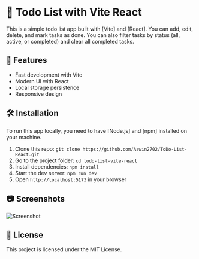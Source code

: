 # 📝 Todo List with Vite React

This is a simple todo list app built with [Vite] and [React]. You can add, edit, delete, and mark tasks as done. You can also filter tasks by status (all, active, or completed) and clear all completed tasks.

## 🚀 Features

- Fast development with Vite
- Modern UI with React
- Local storage persistence
- Responsive design

## 🛠️ Installation

To run this app locally, you need to have [Node.js] and [npm] installed on your machine.

1. Clone this repo: `git clone https://github.com/Aswin2702/ToDo-List-React.git`
2. Go to the project folder: `cd todo-list-vite-react`
3. Install dependencies: `npm install`
4. Start the dev server: `npm run dev`
5. Open `http://localhost:5173` in your browser

## 📷 Screenshots

![Screenshot](https://github.com/Aswin2702/ToDo-List-React/assets/94279007/ec0687d4-382d-4f85-81a2-a2b57d23885f)

## 📜 License

This project is licensed under the MIT License.


